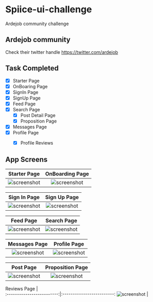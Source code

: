 # Spiice-ui-challenge
Ardejob community challenge
## Ardejob community
Check their twitter handle https://twitter.com/ardejob

## Task Completed
* [x] Starter Page
* [x] OnBoaring Page
* [x] SignIn Page
* [x] SignUp Page
* [x] Feed Page
* [x] Search Page
  * [x] Post Detail Page
  * [x] Proposition Page
* [x] Messages Page
* [x] Profile Page
    * [x] Profile Reviews


## App Screens
Starter Page             |  OnBoarding Page
:-------------------------:|:-------------------------:
![screenshot](./images/starter.jpg)  |  ![screenshot](./images/on_board.jpg)


Sign In Page             |  Sign Up Page
:-------------------------:|:-------------------------:
![screenshot](./images/sign_in.jpg)  |  ![screenshot](./images/sign_up.jpg)


Feed Page             |  Search Page 
:-------------------------:|:-------------------------:
![screenshot](./images/feed.jpg)  |  ![screenshot](./images/search.jpg)

  Messages Page         |  Profile Page  
:-------------------------:|:-------------------------:
![screenshot](./images/messages.jpg)  |  ![screenshot](./images/profile.jpg)


  Post Page        |  Proposition Page  
:-------------------------:|:-------------------------:
![screenshot](./images/post.jpg)  |  ![screenshot](./images/proposition.jpg)

  Reviews Page        |    
:-------------------------:|:-------------------------:
![screenshot](./images/reviews.jpg)  | 